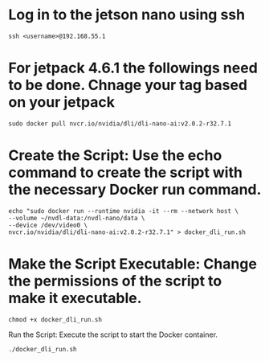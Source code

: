 # Log in to the jetson nano using ssh

```
ssh <username>@192.168.55.1
```
# For jetpack 4.6.1 the followings need to be done. Chnage your tag based on your jetpack 
```
sudo docker pull nvcr.io/nvidia/dli/dli-nano-ai:v2.0.2-r32.7.1
```

# Create the Script: Use the echo command to create the script with the necessary Docker run command.
```
echo "sudo docker run --runtime nvidia -it --rm --network host \
--volume ~/nvdl-data:/nvdl-nano/data \
--device /dev/video0 \
nvcr.io/nvidia/dli/dli-nano-ai:v2.0.2-r32.7.1" > docker_dli_run.sh
```
# Make the Script Executable: Change the permissions of the script to make it executable.
```
chmod +x docker_dli_run.sh
```
Run the Script: Execute the script to start the Docker container.
```
./docker_dli_run.sh
```
